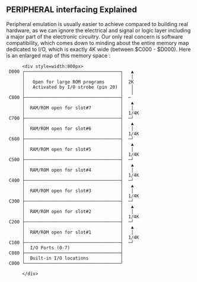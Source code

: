 ## PERIPHERAL interfacing Explained

Peripheral emulation is usually easier to achieve compared to building real hardware, as we can ignore the electrical and signal or logic layer including a major part of the electronic circuitry.  Our only real concern is software compatibility, which comes down to minding about the entire memory map dedicated to I/O, which is exactly 4K wide  (between $C000 - $D000). Here is an enlarged map of this memory space :

          <div style=width:800px>
     D000 ┌────────────────────────────────────┐   ▲
          │                                    │   │
          │   Open for large ROM programs      │  2K
          │   Activated by I/O strobe (pin 20) │   │
          │                                    │   │
     C800 ├────────────────────────────────────┤  ─
          │                                    │   ▲
          │  RAM/ROM open for slot#7           │   │  
          │                                    │  1/4K
     C700 ├────────────────────────────────────┤  ─┘
          │                                    │   ▲
          │  RAM/ROM open for slot#6           │   │ 
          │                                    │  1/4K
     C600 ├────────────────────────────────────┤  ─┘
          │                                    │   ▲
          │  RAM/ROM open for slot#5           │   │
          │                                    │  1/4K
     C500 ├────────────────────────────────────┤  ─┘
          │                                    │   ▲
          │  RAM/ROM open for slot#4           │   │
          │                                    │  1/4K
     C400 ├────────────────────────────────────┤  ─┘
          │                                    │   ▲
          │  RAM/ROM open for slot#3           │   │
          │                                    │  1/4K
     C300 ├────────────────────────────────────┤  ─┘
          │                                    │   ▲
          │  RAM/ROM open for slot#2           │   │
          │                                    │  1/4K
     C200 ├────────────────────────────────────┤  ─┘
          │                                    │   ▲
          │  RAM/ROM open for slot#1           │   │
          │                                    │  1/4K
     C100 ├────────────────────────────────────┤  ─┘
          │  I/O Ports (0-7)                   │
     C080 ├────────────────────────────────────┤
          │  Built-in I/O locations            │
     C000 └────────────────────────────────────┘ 
  
          </div>
